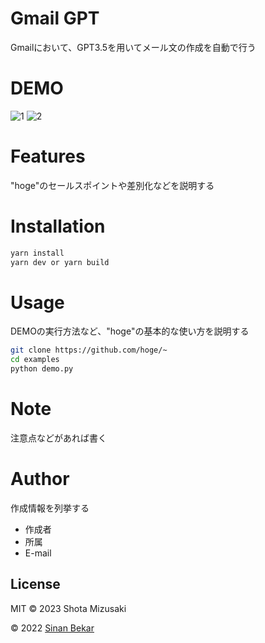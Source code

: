 # Gmail GPT

Gmailにおいて、GPT3.5を用いてメール文の作成を自動で行う

# DEMO

![1](https://github.com/shota-0129/Gmail_Extension/assets/72368427/6c7cbb2b-e869-4641-9c5e-b1f8b2718d63)
![2](https://github.com/shota-0129/Gmail_Extension/assets/72368427/bbb882d2-9844-4446-83d9-2b85ffbc2cf1)


# Features

"hoge"のセールスポイントや差別化などを説明する


# Installation

```bash
yarn install
yarn dev or yarn build
```

# Usage

DEMOの実行方法など、"hoge"の基本的な使い方を説明する

```bash
git clone https://github.com/hoge/~
cd examples
python demo.py
```

# Note

注意点などがあれば書く

# Author

作成情報を列挙する

* 作成者
* 所属
* E-mail

## License

MIT © 2023 Shota Mizusaki

© 2022 [Sinan Bekar](https://sinan.engineer)
